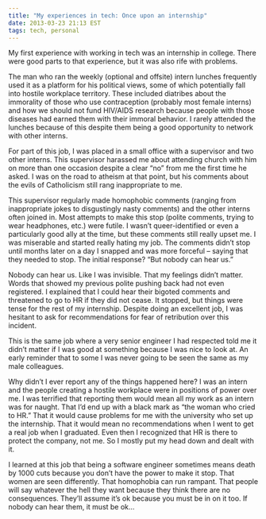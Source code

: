 ```yaml
---
title: "My experiences in tech: Once upon an internship"
date: 2013-03-23 21:13 EST
tags: tech, personal
---
```


My first experience with working in tech was an internship in college. There were good parts to that experience, but it was also rife with problems.

The man who ran the weekly (optional and offsite) intern lunches frequently used it as a platform for his political views, some of which potentially fall into hostile workplace territory. These included diatribes about the immorality of those who use contraception (probably most female interns) and how we should not fund HIV/AIDS research because people with those diseases had earned them with their immoral behavior. I rarely attended the lunches because of this despite them being a good opportunity to network with other interns.

For part of this job, I was placed in a small office with a supervisor and two other interns. This supervisor harassed me about attending church with him on more than one occasion despite a clear “no” from me the first time he asked. I was on the road to atheism at that point, but his comments about the evils of Catholicism still rang inappropriate to me.

This supervisor regularly made homophobic comments (ranging from inappropriate jokes to disgustingly nasty comments) and the other interns often joined in. Most attempts to make this stop (polite comments, trying to wear headphones, etc.) were futile. I wasn’t queer-identified or even a particularly good ally at the time, but these comments still really upset me. I was miserable and started really hating my job. The comments didn’t stop until months later on a day I snapped and was more forceful – saying that they needed to stop. The initial response? “But nobody can hear us.”

Nobody can hear us. Like I was invisible. That my feelings didn’t matter. Words that showed my previous polite pushing back had not even registered. I explained that I could hear their bigoted comments and threatened to go to HR if they did not cease. It stopped, but things were tense for the rest of my internship. Despite doing an excellent job, I was hesitant to ask for recommendations for fear of retribution over this incident.

This is the same job where a very senior engineer I had respected told me it didn’t matter if I was good at something because I was nice to look at. An early reminder that to some I was never going to be seen the same as my male colleagues.

Why didn’t I ever report any of the things happened here? I was an intern and the people creating a hostile workplace were in positions of power over me. I was terrified that reporting them would mean all my work as an intern was for naught. That I’d end up with a black mark as “the woman who cried to HR.” That it would cause problems for me with the university who set up the internship. That it would mean no recommendations when I went to get a real job when I graduated. Even then I recognized that HR is there to protect the company, not me. So I mostly put my head down and dealt with it.

I learned at this job that being a software engineer sometimes means death by 1000 cuts because you don’t have the power to make it stop. That women are seen differently. That homophobia can run rampant. That people will say whatever the hell they want because they think there are no consequences. They’ll assume it’s ok because you must be in on it too. If nobody can hear them, it must be ok…